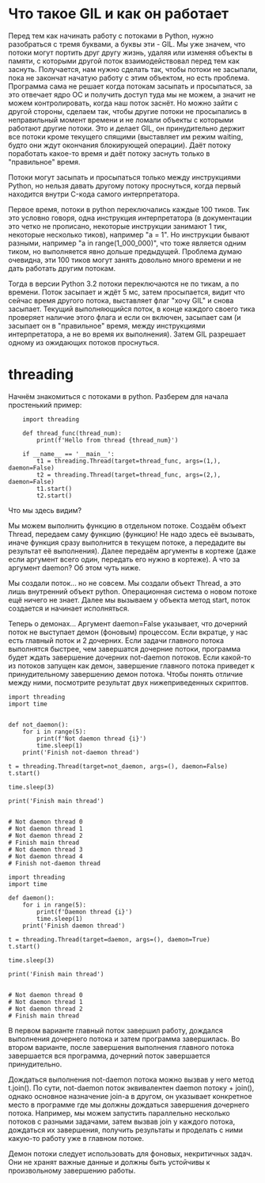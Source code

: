 # Что такое GIL и как он работает

Перед тем как начинать работу с потоками в Python, нужно разобраться с тремя буквами, а буквы эти - GIL.
Мы уже значем, что потоки могут портить друг другу жизнь, удаляя или изменяя объекты в памяти, с которыми другой поток взаимодействовал перед тем как заснуть.
Получается, нам нужно сделать так, чтобы потоки не засыпали, пока не закончат начатую работу с этим объектом, но есть проблема. 
Программа сама не решает когда потокам засыпать и просыпаться, за это отвечает ядро ОС и получить доступ туда мы не можем, а значит не можем контролировать, когда наш поток заснёт.
Но можно зайти с другой стороны, сделаем так, чтобы другие потоки не просыпались в неправильный момент времени и не ломали объекты с которыми работают другие потоки.
Это и делает GIL, он принудительно держит все потоки кроме текущего спящими (выставляет им режим waiting, будто они ждут окончания блокирующей операции). 
Даёт потоку поработать какое-то время и даёт потоку заснуть только в "правильное" время.

Потоки могут засыпать и просыпаться только между инструкциями Python, но нельзя давать другому потоку проснуться, когда первый находится внутри C-кода самого интерпретатора.

Первое время, потоки в python переключались каждые 100 тиков. Тик это условно говоря, одна инструкция интерпретатора (в документации это четко не прописано, некоторые инструкции занимают 1 тик, некоторые несколько тиков), 
например "a = 1". Но инструкции бывают разными, например "a in range(1_000_000)", что тоже является одним тиком, но выполняется явно дольше предыдущей.
Проблема думаю очевидна, эти 100 тиков могут занять довольно много времени и не дать работать другим потокам.

Тогда в версии Python 3.2 потоки переключаются не по тикам, а по времени. Поток засыпает и ждёт 5 мс, затем просыпается, видит что сейчас время другого потока, выставляет флаг "хочу GIL" и снова засыпает.
Текущий выполняющийся поток, в конце каждого своего тика проверяет наличие этого флага и если он включен, засыпает сам (и засыпает он в "правильное" время, между инструкциями интерпретатора, а не во время их выполнения). 
Затем GIL разрешает одному из ожидающих потоков проснуться.


# threading

Начнём знакомиться с потоками в python.
Разберем для начала простенький пример:

```commandline
    import threading
    
    def thread_func(thread_num):
        print(f'Hello from thread {thread_num}')
    
    if __name__ == '__main__':
        t1 = threading.Thread(target=thread_func, args=(1,), daemon=False)
        t2 = threading.Thread(target=thread_func, args=(2,), daemon=False)
        t1.start()
        t2.start()
```

Что мы здесь видим?

Мы можем выполнить функцию в отдельном потоке. Создаём объект Thread, передаем саму функцию (функцию! Не надо здесь её вызывать, иначе функция сразу выполнится в текущем потоке, а передадите вы результат её выполнения).
Далее передаём аргументы в кортеже (даже если аргумент всего один, передать его нужно в кортеже).
А что за аргумент daemon? Об этом чуть ниже.

Мы создали поток... но не совсем. Мы создали объект Thread, а это лишь внутренний объект python.
Операционная система о новом потоке ещё ничего не знает. Далее мы вызываем у объекта метод start, поток создается и начинает исполняться.


Теперь о демонах... Аргумент daemon=False указывает, что дочерний поток не выступает демон (фоновым) процессом.
Если вкратце, у нас есть главный поток и 2 дочерних. Если задачи главного потока выполнятся быстрее, чем завершатся дочерние потоки, программа будет ждать завершение дочерних not-daemon потоков.
Если какой-то из потоков запущен как демон, завершение главного потока приведет к принудительному завершению демон потока.
Чтобы понять отличие между ними, посмотрите результат двух нижеприведенных скриптов.

```commandline
import threading
import time


def not_daemon():
    for i in range(5):
        print(f'Not daemon thread {i}')
        time.sleep(1)
    print('Finish not-daemon thread')

t = threading.Thread(target=not_daemon, args=(), daemon=False)
t.start()

time.sleep(3)

print('Finish main thread')


# Not daemon thread 0
# Not daemon thread 1
# Not daemon thread 2
# Finish main thread
# Not daemon thread 3
# Not daemon thread 4
# Finish not-daemon thread
```

```commandline
import threading
import time

def daemon():
    for i in range(5):
        print(f'Daemon thread {i}')
        time.sleep(1)
    print('Finish daemon thread')

t = threading.Thread(target=daemon, args=(), daemon=True)
t.start()

time.sleep(3)

print('Finish main thread')


# Not daemon thread 0
# Not daemon thread 1
# Not daemon thread 2
# Finish main thread
```

В первом варианте главный поток завершил работу, дождался выполнения дочернего потока и затем программа завершилась.
Во втором варианте, после завершения выполнения главного потока завершается вся программа, дочерний поток завершается принудительно.

Дождаться выполнения not-daemon потока можно вызвав у него метод t.join(). 
По сути, not-daemon поток эквивалентен daemon потоку + join(), однако основное назначение join-а в другом, 
он указывает конкретное место в программе где мы должны дождаться завершения дочернего потока. 
Например, мы можем запустить параллельно несколько потоков с разными задачами, затем вызвав join у каждого потока, дождаться их завершения, получить результаты и проделать с ними какую-то работу уже в главном потоке.

Демон потоки следует использовать для фоновых, некритичных задач. Они не хранят важные данные и должны быть устойчивы к произвольному завершению работы.

